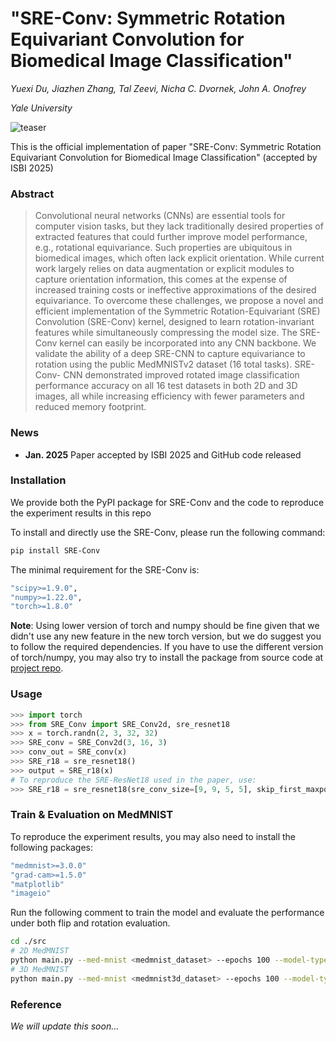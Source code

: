 # "SRE-Conv: Symmetric Rotation Equivariant Convolution for Biomedical Image Classification"
*Yuexi Du, Jiazhen Zhang, Tal Zeevi, Nicha C. Dvornek, John A. Onofrey*

*Yale University*

![teaser](assets/tesser_480p.gif)

This is the official implementation of paper "SRE-Conv: Symmetric Rotation Equivariant Convolution for Biomedical Image Classification" (accepted by ISBI 2025)

### Abstract

> Convolutional neural networks (CNNs) are essential tools for computer vision tasks, but they lack traditionally desired properties of extracted features that could further improve model performance, e.g., rotational equivariance. Such properties are ubiquitous in biomedical images, which often lack explicit orientation. While current work largely relies on data augmentation or explicit modules to capture orientation information, this comes at the expense of increased training costs or ineffective approximations of the desired equivariance. To overcome these challenges, we propose a novel and efficient implementation of the Symmetric Rotation-Equivariant (SRE) Convolution (SRE-Conv) kernel, designed to learn rotation-invariant features while simultaneously compressing the model size. The SRE-Conv kernel can easily be incorporated into any CNN backbone. We validate the ability of a deep SRE-CNN to capture equivariance to rotation using the public MedMNISTv2 dataset (16 total tasks). SRE-Conv- CNN demonstrated improved rotated image classification performance accuracy on all 16 test datasets in both 2D and 3D images, all while increasing efficiency with fewer parameters and reduced memory footprint.


### News

- **Jan. 2025** Paper accepted by ISBI 2025 and GitHub code released

### Installation

We provide both the PyPI package for SRE-Conv and the code to reproduce the experiment results in this repo

To install and directly use the SRE-Conv, please run the following command:
```bash
pip install SRE-Conv
```

The minimal requirement for the SRE-Conv is:
```bash
"scipy>=1.9.0",
"numpy>=1.22.0",
"torch>=1.8.0"
```

**Note**: Using lower version of torch and numpy should be fine given that we didn't use any new feature in the new torch version, but we do suggest you to follow the required dependencies. If you have to use the different version of torch/numpy, you may also try to install the package from source code at [project repo](https://github.com/XYPB/SRE-Conv).

### Usage
```python
>>> import torch
>>> from SRE_Conv import SRE_Conv2d, sre_resnet18
>>> x = torch.randn(2, 3, 32, 32)
>>> SRE_conv = SRE_Conv2d(3, 16, 3)
>>> conv_out = SRE_conv(x)
>>> SRE_r18 = sre_resnet18()
>>> output = SRE_r18(x)
# To reproduce the SRE-ResNet18 used in the paper, use:
>>> SRE_r18 = sre_resnet18(sre_conv_size=[9, 9, 5, 5], skip_first_maxpool=True)
```

### Train & Evaluation on MedMNIST

To reproduce the experiment results, you may also need to install the following packages:
```bash
"medmnist>=3.0.0"
"grad-cam>=1.5.0"
"matplotlib"
"imageio"
```

Run the following comment to train the model and evaluate the performance under both flip and rotation evaluation.
```bash
cd ./src
# 2D MedMNIST
python main.py --med-mnist <medmnist_dataset> --epochs 100 --model-type sre_resnet18 --sre-conv-size-list 9 9 5 5 -b 128 --lr 2e-2 --cos --sgd --eval-rot --eval-flip --train-flip-p 0 --log --cudnn --moco-aug --translate-ratio 0.1 --translation --save-model  --save-best --res-keep-conv1
# 3D MedMNIST
python main.py --med-mnist <medmnist3d_dataset> --epochs 100 --model-type sre_r3d_18 --ri-conv-size-list 5 5 5 5 -b 4 --lr 1e-2 --cos --sgd --eval-rot --res-keep-conv1 --log --cudnn --moco-aug
```


### Reference

*We will update this soon...*